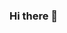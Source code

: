 ### Hi there 👋

<!--
**Spottigus/Spottigus** is a ✨ _special_ ✨ repository because its `README.md` (this file) appears on your GitHub profile.

Here are some ideas to get you started:

![.NET](https://github.com/Spottigus/Spottigus/workflows/.NET/badge.svg)
